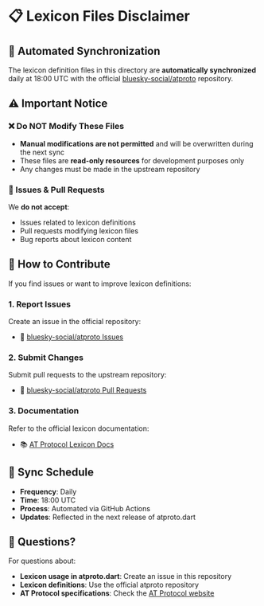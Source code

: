 # 📋 Lexicon Files Disclaimer

## 🔄 Automated Synchronization

The lexicon definition files in this directory are **automatically synchronized** daily at 18:00 UTC with the official [bluesky-social/atproto](https://github.com/bluesky-social/atproto) repository.

## ⚠️ Important Notice

### ❌ Do NOT Modify These Files

- **Manual modifications are not permitted** and will be overwritten during the next sync
- These files are **read-only resources** for development purposes only
- Any changes must be made in the upstream repository

### 🚫 Issues & Pull Requests

We **do not accept**:
- Issues related to lexicon definitions
- Pull requests modifying lexicon files
- Bug reports about lexicon content

## 🔧 How to Contribute

If you find issues or want to improve lexicon definitions:

### 1. Report Issues
Create an issue in the official repository:
- 🔗 [bluesky-social/atproto Issues](https://github.com/bluesky-social/atproto/issues)

### 2. Submit Changes
Submit pull requests to the upstream repository:
- 🔗 [bluesky-social/atproto Pull Requests](https://github.com/bluesky-social/atproto/pulls)

### 3. Documentation
Refer to the official lexicon documentation:
- 📚 [AT Protocol Lexicon Docs](https://atproto.com/specs/lexicon)

## 📅 Sync Schedule

- **Frequency**: Daily
- **Time**: 18:00 UTC
- **Process**: Automated via GitHub Actions
- **Updates**: Reflected in the next release of atproto.dart

## 🤝 Questions?

For questions about:
- **Lexicon usage in atproto.dart**: Create an issue in this repository
- **Lexicon definitions**: Use the official atproto repository
- **AT Protocol specifications**: Check the [AT Protocol website](https://atproto.com)
